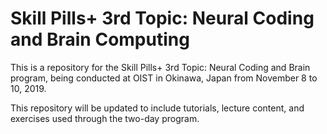 # Skill Pills+ 3rd Topic: Neural Coding and Brain Computing

This is a repository for the Skill Pills+ 3rd Topic: Neural Coding and Brain program, being conducted at OIST in Okinawa, Japan from November 8 to 10, 2019.

This repository will be updated to include tutorials, lecture content, and exercises used through the two-day program.
